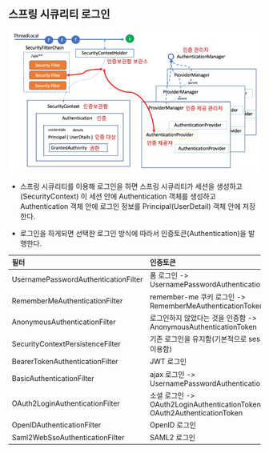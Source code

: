 ## 스프링 시큐리티 로그인

![image-20210810212034184](images/image-20210810212034184.png)

- 스프링 시큐리티를 이용해 로그인을 하면 스프링 시큐리티가 세션을 생성하고 (SecurityContext) 이 세션 안에 Authentication 객체를 생성하고 Authentication 객체 안에 로그인 정보를 Principal(UserDetail) 객체 안에 저장한다.



- 로그인을 하게되면 선택한 로그인 방식에 따라서 인증토큰(Authentication)을 발행한다.

| 필터                                 | 인증토큰                                                     |
| :----------------------------------- | :----------------------------------------------------------- |
| UsernamePasswordAuthenticationFilter | 폼 로그인 -> UsernamePasswordAuthenticationToken             |
| RememberMeAuthenticationFilter       | remember-me 쿠키 로그인 -> RememberMeAuthenticationToken     |
| AnonymousAuthenticationFilter        | 로그인하지 않았다는 것을 인증함 -> AnonymousAuthenticationToken |
| SecurityContextPersistenceFilter     | 기존 로그인을 유지함(기본적으로 session 을 이용함)           |
| BearerTokenAuthenticationFilter      | JWT 로그인                                                   |
| BasicAuthenticationFilter            | ajax 로그인 -> UsernamePasswordAuthenticationToken           |
| OAuth2LoginAuthenticationFilter      | 소셜 로그인 -> OAuth2LoginAuthenticationToken, OAuth2AuthenticationToken |
| OpenIDAuthenticationFilter           | OpenID 로그인                                                |
| Saml2WebSsoAuthenticationFilter      | SAML2 로그인                                                 |

